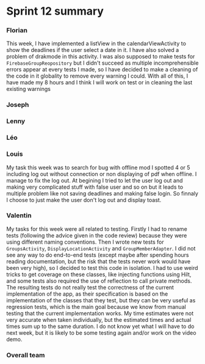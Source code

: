 Sprint 12 summary
================

### Florian
This week, I have implemented a listView in the calendarViewActivity to show the deadlines 
if the user select a date in it. I have also solved a problem of drakmode in this activity.
I was also supposed to make tests for `FirebaseGroupReopository` but I didn't succeed as
multiple incomprehensible errors appear at every tests I made, so I have decided to make a
cleaning of the code in it globality to remove every warning I could. With all of this, I have
made my 8 hours and I think I will work on test or in cleaning the last existing warnings 

### Joseph

### Lenny

### Léo

### Louis
My task this week was to search for bug with offline mod I spotted 4 or 5 including log out without connection or non displaying of pdf when offline. I manage to fix the log out. At begining I tried to let the user log out and making very complicated stuff with false user and so on but it leads to multiple problem like not saving deadlines and making false login. So finnaly I choose to just make the user don't log out and display toast. 

### Valentin
My tasks for this week were all related to testing. Firstly I had to rename
tests (following the advice given in the code review) because they were using
different naming conventions. Then I wrote new tests for `GroupsActivity`,
`DisplayLocationActivity` and `GroupMemberAdapter`. I did not see any way to
do end-to-end tests (except maybe after spending hours reading documentation,
but the risk that the tests never work would have been very high), so I
decided to test this code in isolation. I had to use weird tricks to get
coverage on these classes, like injecting functions using Hilt, and some tests also
required the use of reflection to call private methods. The resulting tests do
not really test the correctness of the current implementation of the app, as
their specification is based on the implementation of the classes that they
test, but they can be very useful as regression tests, which is the main goal
because we know from manual testing that the current implementation works. My
time estimates were not very accurate when taken individually, but the estimated
times and actual times sum up to the same duration. I do not know yet what I
will have to do next week, but it is likely to be some testing again and/or work
on the video demo.

### Overall team
